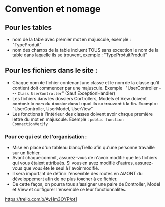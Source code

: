 # Convention et nomage

## Pour les tables

- nom de la table avec premier mot en majuscule, exemple : "TypeProduit"
- nom des champs de la table incluent TOUS sans exception le nom de la table dans laquelle ils se trouvent, exemple : "TypeProduitProduit"

## Pour les fichiers dans le site :

- Chaque nom de fichier contenant une classe et le nom de la classe qu'il contient doit commencer par une majuscule. Exemple : "UserController --- `Class UserController`" (Sauf ExceptionHandler)
- Les fichiers dans les dossiers Controllers, Models et View doivent contenir le nom du dossier dans lequel ils se trouvent à la fin. Exemple : "UserController, UserModel, UserView"
- Les fonctions à l'intèrieur des classes doivent avoir chaque première lettre du mot en majuscule. Exemple : `public function ConnectionVerify`

### Pour ce qui est de l'organisation :

- Mise en place d'un tableau blanc/Trello afin qu'une personne travaille sur un fichier.
- Avant chaque commit, assurez-vous de n'avoir modifié que les fichiers qui vous étaient attribués. Si vous en avez modifié d'autres, assurez-vous que vous ête le seul à l'avoir modifié.
- Il sera important de définir l'ensemble des routes en AMONT du développement afin de ne plus toucher à ce fichier.
- De cette façon, on pourra tous s'assigner une paire de Controller, Model et View et configurer l'ensemble de leur fonctionnalités.


https://trello.com/b/AyHm3OYP/pt1

